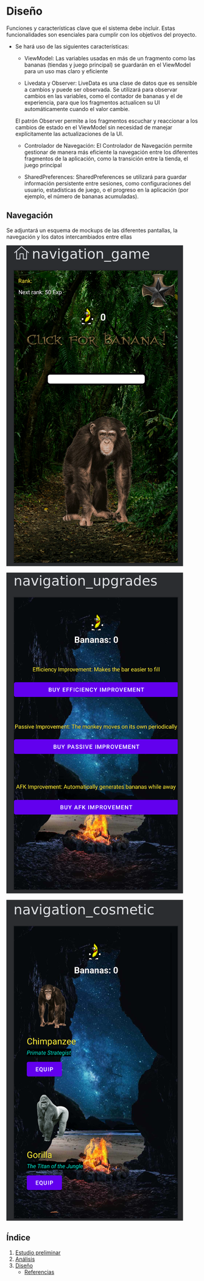 # Diseño 

Funciones y características clave que el sistema debe incluir. Estas funcionalidades son esenciales para cumplir con los objetivos del proyecto.

* Se hará uso de las siguientes características:

    - ViewModel: Las variables usadas en más de un fragmento como las bananas (tiendas y juego principal) se guardarán en el ViewModel para un uso mas claro y eficiente

    - Livedata y Observer: LiveData es una clase de datos que es sensible a cambios y puede ser observada. Se utilizará para observar cambios en las variables, como el contador de bananas y el de experiencia, para que los fragmentos actualicen su UI automáticamente cuando el valor cambie.
    
    El patrón Observer permite a los fragmentos escuchar y reaccionar a los cambios de estado en el ViewModel sin necesidad de manejar explícitamente las actualizaciones de la UI.

    - Controlador de Navegación: El Controlador de Navegación permite gestionar de manera más eficiente la navegación entre los diferentes fragmentos de la aplicación, como la transición entre la tienda, el juego principal

    - SharedPreferences: SharedPreferences se utilizará para guardar información persistente entre sesiones, como configuraciones del usuario, estadísticas de juego, o el progreso en la aplicación (por ejemplo, el número de bananas acumuladas).


## Navegación 

Se adjuntará un esquema de mockups de las diferentes pantallas, la navegación y los datos intercambiados entre ellas

![Game](img/game.png)

![Upgrades](img/upgrades.png)

![Cosmetic](img/cosmetic.png)


## Índice

1. [Estudio preliminar](1.descripcion.md)
2. [Análisis](2.analisis.md)
3. [Diseño](3.disenho.md)
   - [Referencias](referencias.md)